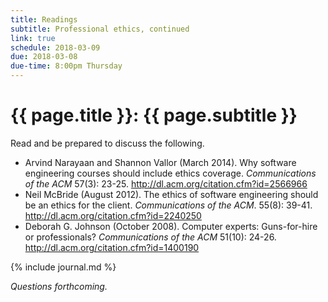 ```yaml
---
title: Readings
subtitle: Professional ethics, continued
link: true
schedule: 2018-03-09
due: 2018-03-08
due-time: 8:00pm Thursday
---
```

# {{ page.title }}: {{ page.subtitle }}

Read and be prepared to discuss the following.

- Arvind Narayaan and Shannon Vallor (March 2014). Why software engineering courses should include ethics coverage. _Communications of the ACM_ 57(3): 23-25.  <http://dl.acm.org/citation.cfm?id=2566966>
- Neil McBride (August 2012). The ethics of software engineering should be an ethics for the client. _Communications of the ACM_. 55(8): 39-41.  <http://dl.acm.org/citation.cfm?id=2240250>
- Deborah G. Johnson (October 2008). Computer experts: Guns-for-hire or professionals? _Communications of the ACM_ 51(10): 24-26.  <http://dl.acm.org/citation.cfm?id=1400190>

{% include journal.md %}

_Questions forthcoming._
